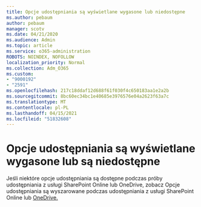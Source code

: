 ```yaml
---
title: Opcje udostępniania są wyświetlane wygasone lub niedostępne
ms.author: pebaum
author: pebaum
manager: scotv
ms.date: 04/21/2020
ms.audience: Admin
ms.topic: article
ms.service: o365-administration
ROBOTS: NOINDEX, NOFOLLOW
localization_priority: Normal
ms.collection: Adm_O365
ms.custom:
- "9000192"
- "2591"
ms.openlocfilehash: 217c18ddaf12d688f61f030f4c650183aa1e2a2b
ms.sourcegitcommit: 8bc60ec34bc1e40685e3976576e04a2623f63a7c
ms.translationtype: MT
ms.contentlocale: pl-PL
ms.lasthandoff: 04/15/2021
ms.locfileid: "51832608"
---
```

# <a name="sharing-options-appear-dim-or-are-not-available"></a>Opcje udostępniania są wyświetlane wygasone lub są niedostępne

Jeśli niektóre opcje udostępniania są dostępne podczas próby udostępniania z usługi SharePoint Online lub OneDrive, zobacz Opcje udostępniania są wyszarowane podczas udostępniania z usługi SharePoint Online lub [OneDrive.](https://docs.microsoft.com/sharepoint/support/administration/sharing-options-grayed-out-when-sharing-from-sharepoint-online-or-onedrive)